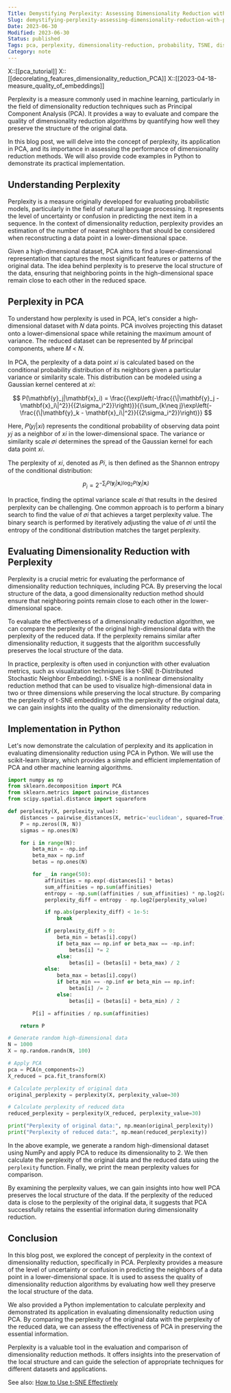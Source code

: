 ```yaml
---
Title: Demystifying Perplexity: Assessing Dimensionality Reduction with PCA
Slug: demystifying-perplexity-assessing-dimensionality-reduction-with-pca
Date: 2023-06-30
Modified: 2023-06-30
Status: published
Tags: pca, perplexity, dimensionality-reduction, probability, TSNE, distance
Category: note
---
```

X::[[pca_tutorial]]
X::[[decorelating_features_dimensionality_reduction_PCA]]
X::[[2023-04-18-measure_quality_of_embeddings]]

Perplexity is a measure commonly used in machine learning, particularly in the field of dimensionality reduction techniques such as Principal Component Analysis (PCA). It provides a way to evaluate and compare the quality of dimensionality reduction algorithms by quantifying how well they preserve the structure of the original data.

In this blog post, we will delve into the concept of perplexity, its application in PCA, and its importance in assessing the performance of dimensionality reduction methods. We will also provide code examples in Python to demonstrate its practical implementation.

## Understanding Perplexity

Perplexity is a measure originally developed for evaluating probabilistic models, particularly in the field of natural language processing. It represents the level of uncertainty or confusion in predicting the next item in a sequence. In the context of dimensionality reduction, perplexity provides an estimation of the number of nearest neighbors that should be considered when reconstructing a data point in a lower-dimensional space.

Given a high-dimensional dataset, PCA aims to find a lower-dimensional representation that captures the most significant features or patterns of the original data. The idea behind perplexity is to preserve the local structure of the data, ensuring that neighboring points in the high-dimensional space remain close to each other in the reduced space.

## Perplexity in PCA

To understand how perplexity is used in PCA, let's consider a high-dimensional dataset with 𝑁 data points. PCA involves projecting this dataset onto a lower-dimensional space while retaining the maximum amount of variance. The reduced dataset can be represented by 𝑀 principal components, where 𝑀 < 𝑁.

In PCA, the perplexity of a data point 𝑥𝑖 is calculated based on the conditional probability distribution of its neighbors given a particular variance or similarity scale. This distribution can be modeled using a Gaussian kernel centered at 𝑥𝑖:

$$
P(\mathbf{y}_j|\mathbf{x}_i) = \frac{{\exp\left(-\frac{{\|\mathbf{y}_j - \mathbf{x}_i\|^2}}{{2\sigma_i^2}}\right)}}{{\sum_{k\neq j}\exp\left(-\frac{{\|\mathbf{y}_k - \mathbf{x}_i\|^2}}{{2\sigma_i^2}}\right)}}
$$

Here, 𝑃(𝑦𝑗|𝑥𝑖) represents the conditional probability of observing data point 𝑦𝑗 as a neighbor of 𝑥𝑖 in the lower-dimensional space. The variance or similarity scale 𝜎𝑖 determines the spread of the Gaussian kernel for each data point 𝑥𝑖.

The perplexity of 𝑥𝑖, denoted as 𝑃𝑖, is then defined as the Shannon entropy of the conditional distribution:

$$
P_i = 2^{-\sum_j P(\mathbf{y}_j|\mathbf{x}_i)\log_2 P(\mathbf{y}_j|\mathbf{x}_i)}
$$

In practice, finding the optimal variance scale 𝜎𝑖 that results in the desired perplexity can be challenging. One common approach is to perform a binary search to find the value of 𝜎𝑖 that achieves a target perplexity value. The binary search is performed by iteratively adjusting the value of 𝜎𝑖 until the entropy of the conditional distribution matches the target perplexity.

## Evaluating Dimensionality Reduction with Perplexity

Perplexity is a crucial metric for evaluating the performance of dimensionality reduction techniques, including PCA. By preserving the local structure of the data, a good dimensionality reduction method should ensure that neighboring points remain close to each other in the lower-dimensional space.

To evaluate the effectiveness of a dimensionality reduction algorithm, we can compare the perplexity of the original high-dimensional data with the perplexity of the reduced data. If the perplexity remains similar after dimensionality reduction, it suggests that the algorithm successfully preserves the local structure of the data.

In practice, perplexity is often used in conjunction with other evaluation metrics, such as visualization techniques like t-SNE (t-Distributed Stochastic Neighbor Embedding). t-SNE is a nonlinear dimensionality reduction method that can be used to visualize high-dimensional data in two or three dimensions while preserving the local structure. By comparing the perplexity of t-SNE embeddings with the perplexity of the original data, we can gain insights into the quality of the dimensionality reduction.

## Implementation in Python

Let's now demonstrate the calculation of perplexity and its application in evaluating dimensionality reduction using PCA in Python. We will use the scikit-learn library, which provides a simple and efficient implementation of PCA and other machine learning algorithms.

```python
import numpy as np
from sklearn.decomposition import PCA
from sklearn.metrics import pairwise_distances
from scipy.spatial.distance import squareform

def perplexity(X, perplexity_value):
    distances = pairwise_distances(X, metric='euclidean', squared=True)
    P = np.zeros((N, N))
    sigmas = np.ones(N)

    for i in range(N):
        beta_min = -np.inf
        beta_max = np.inf
        betas = np.ones(N)

        for _ in range(50):
            affinities = np.exp(-distances[i] * betas)
            sum_affinities = np.sum(affinities)
            entropy = -np.sum((affinities / sum_affinities) * np.log2(affinities / sum_affinities))
            perplexity_diff = entropy - np.log2(perplexity_value)

            if np.abs(perplexity_diff) < 1e-5:
                break

            if perplexity_diff > 0:
                beta_min = betas[i].copy()
                if beta_max == np.inf or beta_max == -np.inf:
                    betas[i] *= 2
                else:
                    betas[i] = (betas[i] + beta_max) / 2
            else:
                beta_max = betas[i].copy()
                if beta_min == -np.inf or beta_min == np.inf:
                    betas[i] /= 2
                else:
                    betas[i] = (betas[i] + beta_min) / 2

        P[i] = affinities / np.sum(affinities)

    return P

# Generate random high-dimensional data
N = 1000
X = np.random.randn(N, 100)

# Apply PCA
pca = PCA(n_components=2)
X_reduced = pca.fit_transform(X)

# Calculate perplexity of original data
original_perplexity = perplexity(X, perplexity_value=30)

# Calculate perplexity of reduced data
reduced_perplexity = perplexity(X_reduced, perplexity_value=30)

print("Perplexity of original data:", np.mean(original_perplexity))
print("Perplexity of reduced data:", np.mean(reduced_perplexity))
```

In the above example, we generate a random high-dimensional dataset using NumPy and apply PCA to reduce its dimensionality to 2. We then calculate the perplexity of the original data and the reduced data using the `perplexity` function. Finally, we print the mean perplexity values for comparison.

By examining the perplexity values, we can gain insights into how well PCA preserves the local structure of the data. If the perplexity of the reduced data is close to the perplexity of the original data, it suggests that PCA successfully retains the essential information during dimensionality reduction.

## Conclusion

In this blog post, we explored the concept of perplexity in the context of dimensionality reduction, specifically in PCA. Perplexity provides a measure of the level of uncertainty or confusion in predicting the neighbors of a data point in a lower-dimensional space. It is used to assess the quality of dimensionality reduction algorithms by evaluating how well they preserve the local structure of the data.

We also provided a Python implementation to calculate perplexity and demonstrated its application in evaluating dimensionality reduction using PCA. By comparing the perplexity of the original data with the perplexity of the reduced data, we can assess the effectiveness of PCA in preserving the essential information.

Perplexity is a valuable tool in the evaluation and comparison of dimensionality reduction methods. It offers insights into the preservation of the local structure and can guide the selection of appropriate techniques for different datasets and applications.

See also: 
[How to Use t-SNE Effectively](https://distill.pub/2016/misread-tsne/)
